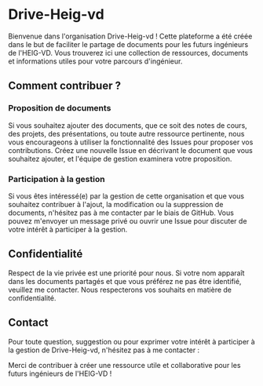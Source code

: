 # Drive-Heig-vd

Bienvenue dans l'organisation Drive-Heig-vd ! Cette plateforme a été créée dans le but de faciliter le partage de documents pour les futurs ingénieurs de l'HEIG-VD. Vous trouverez ici une collection de ressources, documents et informations utiles pour votre parcours d'ingénieur.

## Comment contribuer ?

### Proposition de documents

Si vous souhaitez ajouter des documents, que ce soit des notes de cours, des projets, des présentations, ou toute autre ressource pertinente, nous vous encourageons à utiliser la fonctionnalité des Issues pour proposer vos contributions. Créez une nouvelle Issue en décrivant le document que vous souhaitez ajouter, et l'équipe de gestion examinera votre proposition.

### Participation à la gestion

Si vous êtes intéressé(e) par la gestion de cette organisation et que vous souhaitez contribuer à l'ajout, la modification ou la suppression de documents, n'hésitez pas à me contacter par le biais de GitHub. Vous pouvez m'envoyer un message privé ou ouvrir une Issue pour discuter de votre intérêt à participer à la gestion.

## Confidentialité

Respect de la vie privée est une priorité pour nous. Si votre nom apparaît dans les documents partagés et que vous préférez ne pas être identifié, veuillez me contacter. Nous respecterons vos souhaits en matière de confidentialité.

## Contact

Pour toute question, suggestion ou pour exprimer votre intérêt à participer à la gestion de Drive-Heig-vd, n'hésitez pas à me contacter :

Merci de contribuer à créer une ressource utile et collaborative pour les futurs ingénieurs de l'HEIG-VD !
